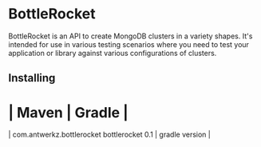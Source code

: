 BottleRocket
============

BottleRocket is an API to create MongoDB clusters in a variety shapes.  It's intended for use in various testing scenarios where you need
 to test your application or library against various configurations of clusters.
 
Installing
----------  

| Maven | Gradle |
==================
| <dependency>
    <groupId>com.antwerkz.bottlerocket</groupId>
    <artifactId>bottlerocket</artifactId>
    <version>0.1</version>
  </dependency> |  gradle version |